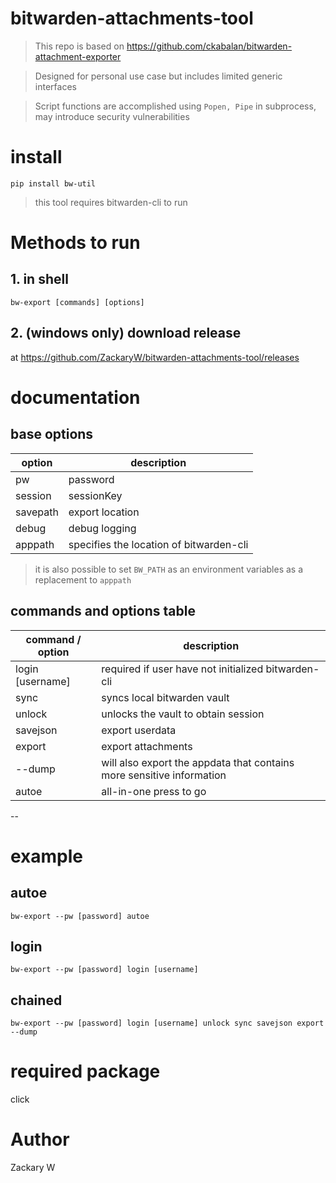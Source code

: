 # bitwarden-attachments-tool

> This repo is based on https://github.com/ckabalan/bitwarden-attachment-exporter

> Designed for personal use case but includes limited generic interfaces

> Script functions are accomplished using `Popen, Pipe` in subprocess, may introduce security vulnerabilities

# install 
```
pip install bw-util
```
> this tool requires bitwarden-cli to run

# Methods to run
## 1. in shell
```
bw-export [commands] [options]
```
## 2. (windows only) download release
at https://github.com/ZackaryW/bitwarden-attachments-tool/releases

# documentation

## base options
|option| description
|----|----|
pw      | password
session | sessionKey
savepath| export location
debug   | debug logging
apppath | specifies the location of bitwarden-cli

> it is also possible to set `BW_PATH` as an environment variables as a replacement to `apppath`

## commands and options table
| command / option | description
|----|-----|
login [username]    | required if user have not initialized bitwarden-cli
sync                | syncs local bitwarden vault
unlock              | unlocks the vault to obtain session
savejson            | export userdata
export              | export attachments
--dump              | will also export the appdata that contains more sensitive information
autoe               | all-in-one press to go
--

# example
## autoe
```
bw-export --pw [password] autoe
```

## login
```
bw-export --pw [password] login [username]
```

## chained
```
bw-export --pw [password] login [username] unlock sync savejson export --dump
```


# required package
click

# Author
Zackary W